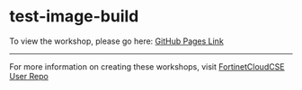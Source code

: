 
# test-image-build

To view the workshop, please go here: [GitHub Pages Link](https://fortinetcloudcse.github.io/test-image-build/)

---

For more information on creating these workshops, visit [FortinetCloudCSE User Repo](https://fortinetcloudcse.github.io/UserRepo/)
